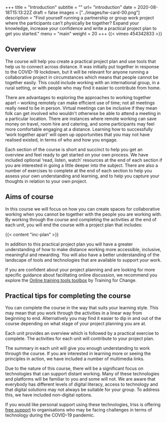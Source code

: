 +++
title = "Introduction"
subtitle = ""
url= "introduction"
date = 2020-08-18T15:13:22Z
draft = false
images = ["../images/tw-card-00.png"]
description = "Find yourself running a partnership or group work project where the participants can’t physically be together? Expand your knowledge, increase your confidence and write a practical project plan to get you started."
menu = "main"
weight = 20
+++
{{< vimeo 454342833 >}}

## Overview

The course will help you create a practical project plan and use tools that help us to connect across distance. It was initially put together in response to the COVID-19 lockdown, but it will be relevant for anyone running a collaborative project in circumstances which means that people cannot be together easily. This could include working with an international group, in a rural setting, or with people who may find it easier to contribute from home. 

There are advantages to exploring the approaches to working together apart – working remotely can make efficient use of time; not all meetings really need to be in person. Virtual meetings can be inclusive if they mean folk can get involved who wouldn't otherwise be able to attend a meeting in a particular location. There are instances where remote working can save money on travel, room hire and catering, and some participants may feel more comfortable engaging at a distance. Learning how to successfully ‘work together apart’ will open up opportunities that you may not have realised existed, in terms of who and how you engage.

Each section of the course is short and succinct to help you get an overview and feel ready to get started on your own process. We have included optional ‘read, listen, watch’ resources at the end of each section if you are interested in going a little deeper into the subject. There are also a number of exercises to complete at the end of each section to help you assess your own understanding and learning, and to help you capture your thoughts in relation to your own project.

## Aims of course

In this course we will  focus on how you can create spaces for collaborative working  when you cannot be together with the people you are working with. By working through the course and completing the activities at the end of each unit, you will end the course with a project plan that includes:

{{< content "inc-plan" >}}

In addition to this practical project plan you will have a greater understanding of how to make distance working more accessible, inclusive, meaningful and rewarding. You will also have a better understanding of the landscape of tools and technologies that are available to support your work.

If you are confident about your project planning and are looking for more specific guidance about facilitating online discussion, we recommend you explore the [Online training tools toolbox](https://www.trainingforchange.org/tools/?topic%5B2%5D=2&searchbox=) by Training for Change. 


## Practical tips for completing the course

You can complete the course in the way that suits your learning style. This may mean that you work through the activities in a linear way from beginning to end. Alternatively you may find it easier to dip in and out of the course depending on what stage of your project planning you are at.

Each unit provides an overview which is followed by a practical exercise to complete. The activities for each unit will contribute to your project plan. 

The summary in each unit will give you enough understanding to work through the course. If you are interested in learning more or seeing the principles in action, we have included a number of multimedia links.

Due to the nature of this course, there will be a significant focus on technologies that can support distant working. Many of these technologies and platforms will be familiar to you and some will not. We are aware that everybody has different levels of digital literacy, access to technology and that digital solutions may not always be suitable for your group. To address this, we have included non-digital options. 

If you would like personal support using these technologies, Iriss is offering  [free support](https://www.iriss.org.uk/coronavirus-covid-19/helpme) to organisations who may be facing challenges in terms of technology during the COVID-19 pandemic.
